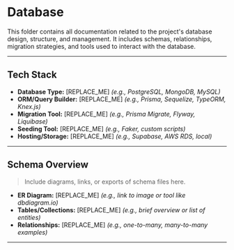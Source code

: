 # Database

This folder contains all documentation related to the project's database design, structure, and management. It includes schemas, relationships, migration strategies, and tools used to interact with the database.

---

## Tech Stack

- **Database Type:** [REPLACE_ME] *(e.g., PostgreSQL, MongoDB, MySQL)*
- **ORM/Query Builder:** [REPLACE_ME] *(e.g., Prisma, Sequelize, TypeORM, Knex.js)*
- **Migration Tool:** [REPLACE_ME] *(e.g., Prisma Migrate, Flyway, Liquibase)*
- **Seeding Tool:** [REPLACE_ME] *(e.g., Faker, custom scripts)*
- **Hosting/Storage:** [REPLACE_ME] *(e.g., Supabase, AWS RDS, local)*

---

## Schema Overview

> Include diagrams, links, or exports of schema files here.

- **ER Diagram:** [REPLACE_ME] *(e.g., link to image or tool like dbdiagram.io)*
- **Tables/Collections:** [REPLACE_ME] *(e.g., brief overview or list of entities)*
- **Relationships:** [REPLACE_ME] *(e.g., one-to-many, many-to-many examples)*

---